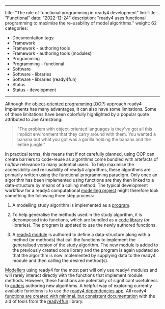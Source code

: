 
---
title: "The role of functional programming in ready4 development"
linkTitle: "Functional"
date: "2022-12-24"
description: "ready4 uses functional programming to maximise the re-usability of model algorithms."
weight: 62
categories: 
- Documentation
tags: 
- Framework
- Framework - authoring tools
- Framework - authoring tools (modules)
- Programming
- Programming - functional
- Software
- Software - libraries
- Software - libraries (ready4fun)
- Status
- Status - development
---

Although the [object-oriented programming (OOP)](/docs/framework/implementation/paradigm/object-oriented/) approach ready4 implements has many advantages, it can also have some limitations. Some of these limitations have been colorfully highlighted by a popular quote attributed to Joe Armstrong:

> "The problem with object-oriented languages is they've got all this implicit environment that they carry around with them. You wanted a banana but what you got was a gorilla holding the banana and the entire jungle."

In practical terms, this means that if not carefully planned, using OOP can create barriers to code-reuse as algorithms come bundled with artefacts of no/low relevance to many potential users. To help maximise the accessibility and re-usability of ready4 algorithms, these algorithms are primarily written using the functional programming paradigm. Only once an algorithm has been implemented using functions are they then linked to a data-structure by means of a calling method. The typical development workflow for a ready4 computational [modelling project](/docs/getting-started/concepts/project/) might therefore look something the following three step process:

1. A modelling study algorithm is implemented as a [program](/docs/getting-started/software/executables/programs/).

2. To help generalise the methods used in the study algorithm, it is decomposed into functions, which are bundled as a [code library](/docs/getting-started/software/libraries/) (or libraries). The program is updated to use the newly authored functions.

3. A [ready4 module](/docs/framework/implementation/modularity/) is authored to define a data-structure along with a method (or methods) that call the functions to implement the generalised version of the study algorithm. The new module is added to the previously created code library and the program is again updated so that the algorithm is now implemented by supplying data to the ready4 module and then calling the desired method(s).

[Modellers](/docs/getting-started/users/modeller/) using ready4 for the most part will only use ready4 modules and will rarely interact directly with the functions that implement module methods. However, these functions are potentially of significant usefulness to [coders](/docs/getting-started/users/coder/) authoring new algorithms. A helpful way of exploring currently available functions is to use the [ready4 dependencies app](/docs/getting-started/software/libraries/dependencies/). All ready4 [functions are created with minimal, but consistent documentation](/docs/model/authoring-modules/authoring-algorithms/) with the aid of tools from the [ready4fun](https://ready4-dev.github.io/ready4fun/) library.
